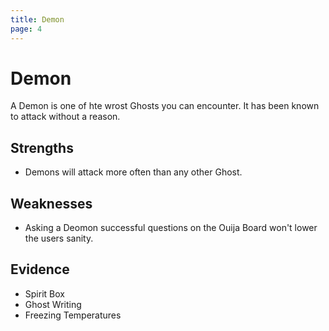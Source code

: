 ```yaml
---
title: Demon
page: 4
---
```


# Demon

A Demon is one of hte wrost Ghosts you can encounter. It has been known to attack without a reason.

## Strengths

- Demons will attack more often than any other Ghost.

## Weaknesses

- Asking a Deomon successful questions on the Ouija Board won't lower the users sanity.

## Evidence

- Spirit Box
- Ghost Writing
- Freezing Temperatures
